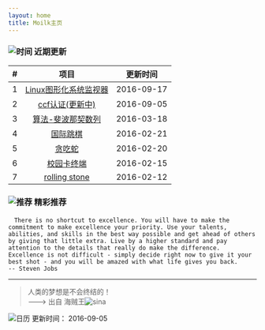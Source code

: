 ```yaml
---
layout: home
title: Moilk主页
---
```

### ![时间]({{site.baseurl}}/img/myLogo/time.png) 近期更新  

| # | 项目 | 更新时间 |  
| :--:| :--: | :---: |  
| 1 | [Linux图形化系统监视器]({{site.baseurl}}/2016/09/17/SystemMonitor) | 2016-09-17 |  
| 2 | [ccf认证(更新中)]({{site.baseurl}}/blog/category/#CCF) | 2016-09-05 |  
| 3 | [算法-斐波那契数列]({{site.baseurl}}/blog/2016/03/18/algorithms01/) |2016-03-18 |  
| 4 | [国际跳棋]({{site.baseurl}}/2016/02/21/draught) |2016-02-21 |  
| 5 | [贪吃蛇]({{site.baseurl}}/2016/02/20/snake) |2016-02-20 |  
| 6 | [校园卡终端]({{site.baseurl}}/2016/02/15/CampusCardTerminal) |2016-02-15 |  
| 7 | [rolling stone]({{site.baseurl}}/blog/2016/02/01/RollingStone/) | 2016-02-12 |

### ![推荐]({{site.baseurl}}/img/myLogo/tuijian.png) 精彩推荐  

```plain
　There is no shortcut to excellence. You will have to make the commitment to make excellence your priority. Use your talents, abilities, and skills in the best way possible and get ahead of others by giving that little extra. Live by a higher standard and pay attention to the details that really do make the difference. Excellence is not difficult - simply decide right now to give it your best shot - and you will be amazed with what life gives you back.  
-- Steven Jobs  
```


************************
> 人类的梦想是不会终结的！  
———> 出自 海贼王![sina]({{site.baseurl}}/img/px16/onepiece.png)  

![日历]({{site.baseurl}}/img/rili.png) 更新时间： 2016-09-05  
